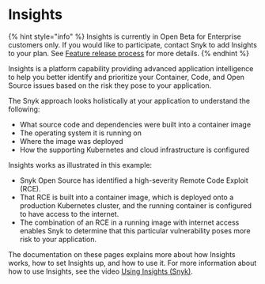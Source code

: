 # Insights

{% hint style="info" %}
Insights is currently in Open Beta for Enterprise customers only. If you would like to participate, contact Snyk to add Insights to your plan. See [Feature release process](../../more-info/snyk-feature-release-process.md) for more details.
{% endhint %}

Insights is a platform capability providing advanced application intelligence to help you better identify and prioritize your Container, Code, and Open Source issues based on the risk they pose to your application.

The Snyk approach looks holistically at your application to understand the following:

* What source code and dependencies were built into a container image
* The operating system it is running on
* Where the image was deployed
* How the supporting Kubernetes and cloud infrastructure is configured

Insights works as illustrated in this example:

* Snyk Open Source has identified a high-severity Remote Code Exploit (RCE).&#x20;
* That RCE is built into a container image, which is deployed onto a production Kubernetes cluster, and the running container is configured to have access to the internet.&#x20;
* The combination of an RCE in a running image with internet access enables Snyk to determine that this particular vulnerability poses more risk to your application.

The documentation on these pages explains more about how Insights works, how to set Insights up, and how to use it. For more information about how to use Insights, see the video [Using Insights (Snyk)](https://www.youtube.com/watch?v=dVlamm9gIGI\&t=8s).&#x20;

